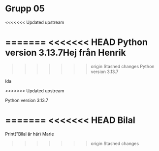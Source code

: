 # Grupp 05
<<<<<<< Updated upstream

=======
<<<<<<< HEAD
Python version 3.13.7Hej från Henrik
=======
>>>>>>> origin
>>>>>>> Stashed changes
Python version 3.13.7

Ida


<<<<<<< Updated upstream

Python version 3.13.7

=======
<<<<<<< HEAD
Bilal
=======
Print("Bilal är här)
Marie
>>>>>>> origin
>>>>>>> Stashed changes
